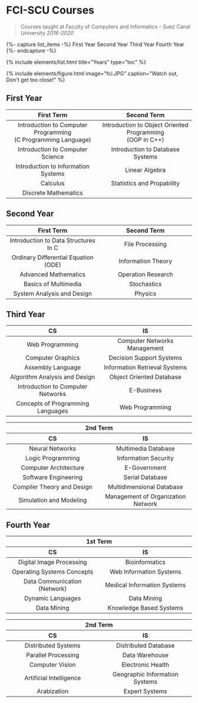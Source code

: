 # FCI-SCU Courses

> Courses taught at Faculty of Computers and Informatics - Suez Canal University _2016-2020_

{%- capture list_items -%}
First Year
Second Year
Third Year
Fourth Year
{%- endcapture -%}

{% include elements/list.html title="Years" type="toc" %}

{% include elements/figure.html image="fci.JPG" caption="Watch out, Don't get too close!" %}

## First Year

<table style="width: 100%;display: table;">
  <thead>
    <tr>
      <th style="text-align: center; width: 50%">First Term</th>
      <th style="text-align: center; width: 50%">Second Term</th>
    </tr>
  </thead>
  <tbody>
    <tr>
      <td style="text-align: center; width: 50%">Introduction to Computer Programming <br> (C Programming Language)</td>
      <td style="text-align: center; width: 50%">Introduction to Object Oriented Programming <br> (OOP in C++)</td>
    </tr>
    <tr>
      <td style="text-align: center; width: 50%">Introduction to Computer Science</td>
      <td style="text-align: center; width: 50%">Introduction to Database Systems</td>
    </tr>
    <tr>
      <td style="text-align: center; width: 50%">Introduction to Information Systems</td>
      <td style="text-align: center; width: 50%">Linear Algebra</td>
    </tr>
    <tr>
      <td style="text-align: center; width: 50%">Calculus</td>
      <td style="text-align: center; width: 50%">Statistics and Propability</td>
    </tr>
    <tr>
      <td style="text-align: center; width: 50%">Discrete Mathematics</td>
      <td style="text-align: center; width: 50%">&nbsp;</td>
    </tr>
  </tbody>
</table>

## Second Year

<table style="width: 100%;display: table;">
  <thead>
    <tr>
      <th style="text-align: center; width: 50%">First Term</th>
      <th style="text-align: center; width: 50%">Second Term</th>
    </tr>
  </thead>
  <tbody>
    <tr>
      <td style="text-align: center; width: 50%">Introduction to Data Structures In C</td>
      <td style="text-align: center; width: 50%">File Processing</td>
    </tr>
    <tr>
      <td style="text-align: center; width: 50%">Ordinary Differential Equation (ODE)</td>
      <td style="text-align: center; width: 50%">Information Theory</td>
    </tr>
    <tr>
      <td style="text-align: center; width: 50%">Advanced Mathematics</td>
      <td style="text-align: center; width: 50%">Operation Research</td>
    </tr>
    <tr>
      <td style="text-align: center; width: 50%">Basics of Multimedia</td>
      <td style="text-align: center; width: 50%">Stochastics</td>
    </tr>
    <tr>
      <td style="text-align: center; width: 50%">System Analysis and Design</td>
      <td style="text-align: center; width: 50%">Physics</td>
    </tr>
  </tbody>
</table>

## Third Year

<table style="width: 100%;display: table;">

  <thead>
    <tr>
      <th style="text-align: center; width: 50%">CS</th>
      <th style="text-align: center; width: 50%">IS</th>
    </tr>
  </thead>
  <tbody>
    <tr>
      <td style="text-align: center; width: 50%">Web Programming</td>
      <td style="text-align: center; width: 50%">Computer Networks Management</td>
    </tr>
    <tr>
      <td style="text-align: center; width: 50%">Computer Graphics</td>
      <td style="text-align: center; width: 50%">Decision Support Systems</td>
    </tr>
    <tr>
      <td style="text-align: center; width: 50%">Assembly Language</td>
      <td style="text-align: center; width: 50%">Information Retrieval Systems</td>
    </tr>
    <tr>
      <td style="text-align: center; width: 50%">Algorithm Analysis and Design</td>
      <td style="text-align: center; width: 50%">Object Oriented Database</td>
    </tr>
    <tr>
      <td style="text-align: center; width: 50%">Introduction to Computer Networks</td>
      <td style="text-align: center; width: 50%">E-Business</td>
    </tr>
    <tr>
      <td style="text-align: center; width: 50%">Concepts of Programming Languages</td>
      <td style="text-align: center; width: 50%">Web Programming</td>
    </tr>
  </tbody>
</table>

<table style="width: 100%;display: table;">
  <thead>
    <tr>
      <th style="text-align: center;" colspan="2">2nd Term</th>
    </tr>
    <tr>
      <th style="text-align: center; width: 50%">CS</th>
      <th style="text-align: center; width: 50%">IS</th>
    </tr>
  </thead>
  <tbody>
    <tr>
      <td style="text-align: center; width: 50%">Neural Networks</td>
      <td style="text-align: center; width: 50%">Multimedia Database</td>
    </tr>
    <tr>
      <td style="text-align: center; width: 50%">Logic Programming</td>
      <td style="text-align: center; width: 50%">Information Security</td>
    </tr>
    <tr>
      <td style="text-align: center; width: 50%">Computer Architecture</td>
      <td style="text-align: center; width: 50%">E-Government</td>
    </tr>
    <tr>
      <td style="text-align: center; width: 50%">Software Engineering</td>
      <td style="text-align: center; width: 50%">Serial Database</td>
    </tr>
    <tr>
      <td style="text-align: center; width: 50%">Compiler Theory and Design</td>
      <td style="text-align: center; width: 50%">Multidimensional Database</td>
    </tr>
    <tr>
      <td style="text-align: center; width: 50%">Simulation and Modeling</td>
      <td style="text-align: center; width: 50%">Management of Organization Network</td>
    </tr>
  </tbody>
</table>

## Fourth Year

<table style="width: 100%;display: table;">
  <thead>
    <tr>
      <th style="text-align: center;" colspan="2">1st Term</th>
    </tr>
    <tr>
      <th style="text-align: center; width: 50%">CS</th>
      <th style="text-align: center; width: 50%">IS</th>
    </tr>
  </thead>
  <tbody>
    <tr>
      <td style="text-align: center; width: 50%">Digital Image Processing</td>
      <td style="text-align: center; width: 50%">Bioinformatics</td>
    </tr>
    <tr>
      <td style="text-align: center; width: 50%">Operating Systems Concepts</td>
      <td style="text-align: center; width: 50%">Web Information Systems</td>
    </tr>
    <tr>
      <td style="text-align: center; width: 50%">Data Communication (Network)</td>
      <td style="text-align: center; width: 50%">Medical Information Systems</td>
    </tr>
    <tr>
      <td style="text-align: center; width: 50%">Dynamic Languages</td>
      <td style="text-align: center; width: 50%">Data Mining</td>
    </tr>
    <tr>
      <td style="text-align: center; width: 50%">Data Mining</td>
      <td style="text-align: center; width: 50%">Knowledge Based Systems</td>
    </tr>
  </tbody>
</table>

<table style="width: 100%;display: table;">
  <thead>
    <tr>
      <th style="text-align: center;" colspan="2">2nd Term</th>
    </tr>
    <tr>
      <th style="text-align: center; width: 50%">CS</th>
      <th style="text-align: center; width: 50%">IS</th>
    </tr>
  </thead>
  <tbody>
    <tr>
      <td style="text-align: center; width: 50%">Distributed Systems</td>
      <td style="text-align: center; width: 50%">Distributed Database</td>
    </tr>
    <tr>
      <td style="text-align: center; width: 50%">Parallel Processing</td>
      <td style="text-align: center; width: 50%">Data Warehouse</td>
    </tr>
    <tr>
      <td style="text-align: center; width: 50%">Computer Vision</td>
      <td style="text-align: center; width: 50%">Electronic Health</td>
    </tr>
    <tr>
      <td style="text-align: center; width: 50%">Artificial Intelligence</td>
      <td style="text-align: center; width: 50%">Geographic Information Systems</td>
    </tr>
    <tr>
      <td style="text-align: center; width: 50%">Arabization</td>
      <td style="text-align: center; width: 50%">Expert Systems</td>
    </tr>
  </tbody>
</table>
